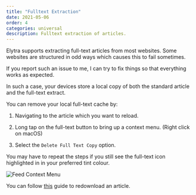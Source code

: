 ```yaml
---
title: "Fulltext Extraction"
date: 2021-05-06
order: 4
categories: universal
description: Fulltext extraction of articles. 
---
```


Elytra supports extracting full-text articles from most websites. Some websites are structured in odd ways which causes this to fail sometimes. 

If you report such an issue to me, I can try to fix things so that everything works as expected. 

In such a case, your devices store a local copy of both the standard article and the full-text extract. 

You can remove your local full-text cache by:

1. Navigating to the article which you want to reload. 

2. Long tap on the full-text button to bring up a context menu. (Right click on macOS)

3. Select the `Delete Full Text Copy` option. 

You may have to repeat the steps if you still see the full-text icon highlighted in in your preferred tint colour. 

![Feed Context Menu](/assets/images/web/contextmenus/iVBORw0KGgoAAAANSUhEUgAABwgAAA1ICAYAAACDu8CkAAAACXBIWXMAAAsTAAALEwEAmpwYAAALMWlUWHRYTUw6Y29tLmFkb2Jl@2x.PNG)

You can follow [this](https://faq.elytra.app/2021/reload-articles/) guide to redownload an article. 
